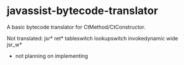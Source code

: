 # javassist-bytecode-translator
A basic bytecode translator for CtMethod/CtConstructor.

Not translated:
jsr*
ret*
tableswitch
lookupswitch
invokedynamic
wide
jsr_w*

* not planning on implementing
